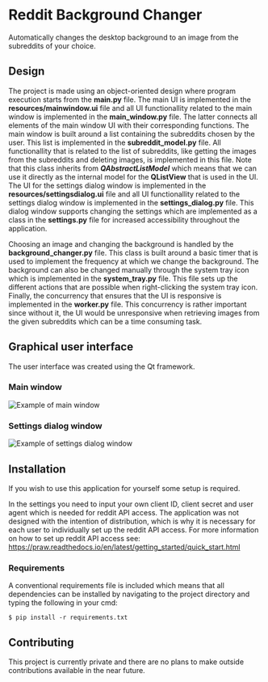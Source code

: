 # Reddit Background Changer
Automatically changes the desktop background to an image from the subreddits of your choice.


## Design
The project is made using an object-oriented design where program execution starts from the **main.py** file. The main UI is implemented
in the **resources/mainwindow.ui** file and all UI functionallity related to the main window is implemented in the **main_window.py** file.
The latter connects all elements of the main window UI with their corresponding functions. The main window is built around a list containing the
subreddits chosen by the user. This list is implemented in the **subreddit_model.py** file. All functionallity that is related to the list of subreddits, like
getting the images from the subreddits and deleting images, is implemented in this file. Note that this class inherits from
***QAbstractListModel*** which means that we can use it directly as the internal model for the **QListView** that is used in the UI. The UI for the settings
dialog window is implemented in the **resources/settingsdialog.ui** file and all UI functionallity related to the settings dialog window is implemented in
the **settings_dialog.py** file. This dialog window supports changing the settings which are implemented as a class in the **settings.py** file for increased accessibility throughout the application.

Choosing an image and changing the background is handled by the **background_changer.py** file. This class is built around a basic
timer that is used to implement the frequency at which we change the background. The background can also be changed manually through the 
system tray icon which is implemented in the **system_tray.py** file. This file sets up the different actions that are possible when
right-clicking the system tray icon. Finally, the concurrency that ensures that the UI is responsive is implemented in the **worker.py** file.
This concurrency is rather important since without it, the UI would be unresponsive when retrieving images from the given subreddits 
which can be a time consuming task.

## Graphical user interface
The user interface was created using the Qt framework.
### Main window
![Example of main window](https://i.imgur.com/cQa5CMc.png)

### Settings dialog window
![Example of settings dialog window](https://i.imgur.com/VwRF7mD.png)

## Installation
If you wish to use this application for yourself some setup is required.

In the settings you need to input your own client ID, client secret and user agent which is needed for reddit API access. The application was not designed with 
the intention of distribution, which is why it is necessary for each user to individually set up the reddit API access.
For more information on how to set up reddit API access see: https://praw.readthedocs.io/en/latest/getting_started/quick_start.html

### Requirements
A conventional requirements file is included which means that all dependencies can be installed by navigating to the project directory and typing the following in your cmd:
```
$ pip install -r requirements.txt
```

## Contributing
This project is currently private and there are no plans to make outside contributions available in the near future.
